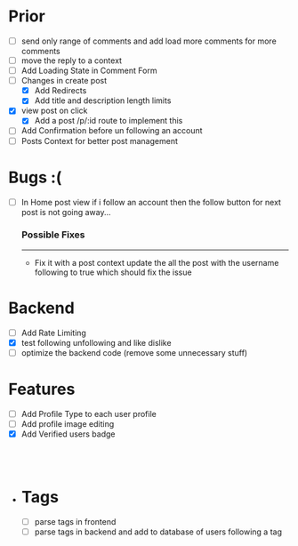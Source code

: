 # Prior

- [ ] send only range of comments and add load more comments for more comments
- [ ] move the reply to a context
- [ ] Add Loading State in Comment Form
- [ ] Changes in create post
  - [x] Add Redirects
  - [x] Add title and description length limits
- [x] view post on click
  - [x] Add a post /p/:id route to implement this
- [ ] Add Confirmation before un following an account
- [ ] Posts Context for better post management

# Bugs :&#40;

- [ ] In Home post view if i follow an account then the follow button for next post is not going away...
  ### Possible Fixes
  ***
  - Fix it with a post context update the all the post with the username following to true which should fix the issue

# Backend

- [ ] Add Rate Limiting
- [x] test following unfollowing and like dislike
- [ ] optimize the backend code (remove some unnecessary stuff)

# Features

- [ ] Add Profile Type to each user profile
- [ ] Add profile image editing
- [x] Add Verified users badge

<br/>
<br/>

- # Tags
  - [ ] parse tags in frontend
  - [ ] parse tags in backend and add to database of users following a tag
